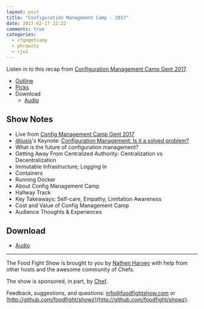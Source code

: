 ```yaml
---
layout: post
title: "Configuration Management Camp - 2017"
date: 2017-02-17 22:22
comments: true
categories:
  - cfgmgmtcamp
  - phrawzty
  - rjw1
---
```


Listen in to this recap from [Configuration Management Camp Gent 2017](http://cfgmgmtcamp.eu/).

* [Outline](http://foodfightshow.org/2017/02/configuration-management-camp-2017.html#outline)
* [Picks](http://foodfightshow.org/2017/02/configuration-management-camp-2017.html#picks)
* Download
  * [Audio](http://traffic.libsyn.com/foodfight/FFS106.mp3)

<!-- more -->

Show Notes<a name="outline"></a>
-------

* Live from [Config Management Camp Gent 2017](http://cfgmgmtcamp.eu/)
* [@lusis](https://twitter.com/lusis)'s Keynote: [Configuration Management: Is it a solved problem?](https://speakerdeck.com/lusis/configuration-management-is-a-solved-problem)
* What is the future of configuration management?
* Getting Away From Centralized Authority: Centralization vs Decentralization
* Immutable Infrastructure; Logging In
* Containers
* Running Docker
* About Config Management Camp
* Hallway Track
* Key Takeaways: Self-care, Empathy, Limitation Awareness
* Cost and Value of Config Management Camp
* Audience Thoughts &amp; Experiences

Download
--------

* [Audio](http://traffic.libsyn.com/foodfight/FFS106.mp3)

<hr />

The Food Fight Show is brought to you by [Nathen Harvey](https://twitter.com/nathenharvey) with help from other hosts and the awesome community of Chefs.

The show is sponsored, in part, by [Chef](http://www.chef.io).

Feedback, suggestions, and questions:  [info@foodfightshow.com](mailto:info@foodfightshow.com) or  [http://github.com/foodfight/showz](http://github.com/foodfight/showz).
